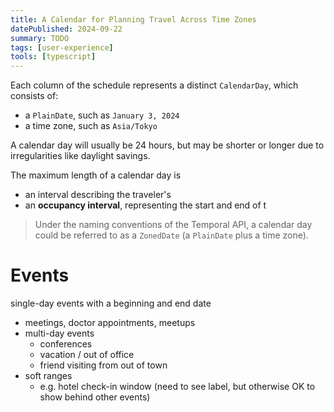 ```yaml
---
title: A Calendar for Planning Travel Across Time Zones
datePublished: 2024-09-22
summary: TODO
tags: [user-experience]
tools: [typescript]
---
```


Each column of the schedule represents a distinct `CalendarDay`, which consists of:

* a `PlainDate`, such as `January 3, 2024`
* a time zone, such as `Asia/Tokyo`

A calendar day will usually be 24 hours, but may be shorter or longer due to irregularities like daylight savings.

The maximum length of a calendar day is 
* an interval describing the traveler's 
* an **occupancy interval**, representing the start and end of t

> Under the naming conventions of the Temporal API, a calendar day could be referred to as a `ZonedDate` (a `PlainDate` plus a time zone).


# Events

single-day events with a beginning and end date
  * meetings, doctor appointments, meetups
* multi-day events
  * conferences
  * vacation / out of office
  * friend visiting from out of town
* soft ranges
  * e.g. hotel check-in window (need to see label, but otherwise OK to show behind other events)